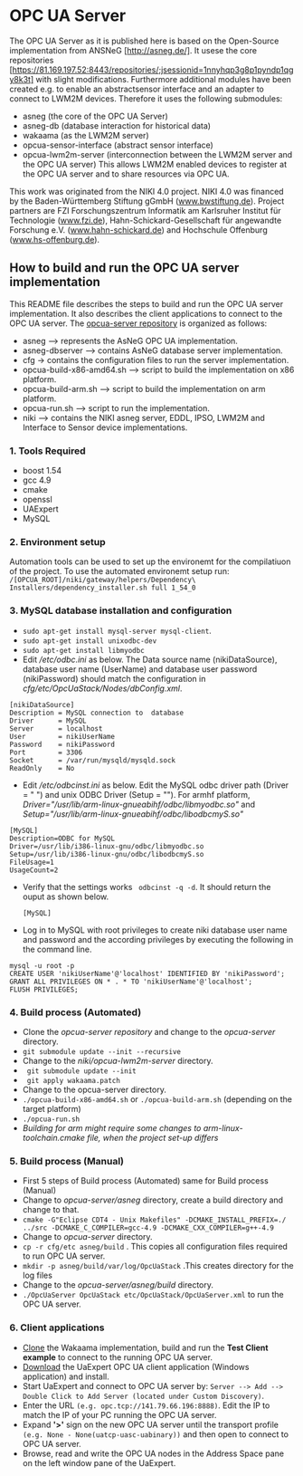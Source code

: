 # OPC UA Server
The OPC UA Server as it is published here is based on the Open-Source implementation from ANSNeG [http://asneg.de/]. It usese the core repositories [https://81.169.197.52:8443/repositories/;jsessionid=1nnyhqp3g8p1pyndp1qgy8k3t] with slight modifications. Furthermore additional modules have been created e.g. to enable an abstractsensor interface and an adapter to connect to LWM2M devices. Therefore it uses the following submodules:
 - asneg (the core of the OPC UA Server)
 - asneg-db (database interaction for historical data)
 - wakaama (as the LWM2M server)
 - opcua-sensor-interface (abstract sensor interface)
 - opcua-lwm2m-server (interconnection between the LWM2M server and the OPC UA server)
 This allows LWM2M enabled devices to register at the OPC UA server and to share resources via OPC UA.

This work was originated from the NIKI 4.0 project. NIKI 4.0 was financed by the Baden-Württemberg Stiftung gGmbH (www.bwstiftung.de).  Project partners are FZI Forschungszentrum  Informatik am Karlsruher Institut für Technologie (www.fzi.de), Hahn-Schickard-Gesellschaft für angewandte Forschung e.V. (www.hahn-schickard.de) and Hochschule Offenburg (www.hs-offenburg.de).

## How to build and run the OPC UA server implementation ##

This README file describes the steps to build and run the  OPC UA server implementation. It also describes the client applications to connect to the OPC UA server. The [opcua-server repository](https://redmine.ivesk.hs-offenburg.de/projects/niki4-0/repository) is organized as follows:

- asneg --> represents the AsNeG OPC UA implementation.
- asneg-dbserver --> contains AsNeG database server implementation.
- cfg -> contains the configuration files to run the server implementation.
- opcua-build-x86-amd64.sh --> script to build the implementation on x86 platform.
- opcua-build-arm.sh --> script to build the implementation on arm platform.
- opcua-run.sh --> script to run the implementation.
- niki --> contains the NIKI asneg server, EDDL, IPSO, LWM2M and Interface to Sensor device implementations.

### 1. Tools Required ###

- boost 1.54 
- gcc 4.9
- cmake 
- openssl 
- UAExpert
- MySQL

### 2. Environment setup 

Automation tools can be used to set up the environemt for the compilatiuon of the project. To use the automated environemt setup run: 
`/[OPCUA_ROOT]/niki/gateway/helpers/Dependency\ Installers/dependency_installer.sh full 1_54_0` 

### 3. MySQL database installation and configuration ###

* ``sudo apt-get install mysql-server mysql-client``.
* ``sudo apt-get install unixodbc-dev``
* ``sudo apt-get install libmyodbc``
* Edit */etc/odbc.ini* as below. The Data source name (nikiDataSource), database user name (UserName) and database user password (nikiPassword) should match the configuration in *cfg/etc/OpcUaStack/Nodes/dbConfig.xml*.

```
[nikiDataSource]
Description = MySQL connection to  database
Driver      = MySQL
Server      = localhost
User        = nikiUserName
Password    = nikiPassword
Port        = 3306
Socket      = /var/run/mysqld/mysqld.sock
ReadOnly    = No
``` 

* Edit */etc/odbcinst.ini* as below. Edit the MySQL odbc driver path (Driver = " ") and unix ODBC Driver (Setup = ""). For armhf platform, *Driver="/usr/lib/arm-linux-gnueabihf/odbc/libmyodbc.so"* and *Setup="/usr/lib/arm-linux-gnueabihf/odbc/libodbcmyS.so"*

```
[MySQL]
Description=ODBC for MySQL
Driver=/usr/lib/i386-linux-gnu/odbc/libmyodbc.so
Setup=/usr/lib/i386-linux-gnu/odbc/libodbcmyS.so
FileUsage=1
UsageCount=2
```
* Verify that the settings works `` odbcinst -q -d``. It should return the ouput as shown below.

	```[MySQL]```

* Log in to MySQL with root privileges to create niki database user name and password and the according  privileges by executing the following in the command line.

```
mysql -u root -p
CREATE USER 'nikiUserName'@'localhost' IDENTIFIED BY 'nikiPassword';
GRANT ALL PRIVILEGES ON * . * TO 'nikiUserName'@'localhost';
FLUSH PRIVILEGES;
```

### 4. Build process (Automated) ###

 * Clone the *opcua-server repository* and change to the *opcua-server* directory.
 * ``git submodule update --init --recursive``
 * Change to the *niki/opcua-lwm2m-server* directory.
 * `` git submodule update --init``
 * `` git apply wakaama.patch``
 * Change to the opcua-server directory.
 *  ``./opcua-build-x86-amd64.sh`` or  ``./opcua-build-arm.sh`` (depending on the target platform)
 * ``./opcua-run.sh``
 * *Building for arm might require some changes to arm-linux-toolchain.cmake file, when the project set-up differs*

### 5. Build process (Manual) ###

 * First 5 steps of Build process (Automated) same for Build process (Manual)
 * Change to *opcua-server/asneg* directory, create a build directory and change to that.
 * ``cmake -G"Eclipse CDT4 - Unix Makefiles" -DCMAKE_INSTALL_PREFIX=./ ../src -DCMAKE_C_COMPILER=gcc-4.9 -DCMAKE_CXX_COMPILER=g++-4.9``
 * Change to *opcua-server* directory.
 * ``cp -r cfg/etc asneg/build``  . This copies all configuration files required to run OPC UA server.
 * ``mkdir -p asneg/build/var/log/OpcUaStack``  .This creates directory for the log files
 * Change to the *opcua-server/asneg/build* directory.
 * ``./OpcUaServer OpcUaStack etc/OpcUaStack/OpcUaServer.xml`` to run the OPC UA server.


### 6. Client applications ###

 * [Clone](https://github.com/eclipse/wakaama) the Wakaama implementation, build and run the **Test Client example** to connect to the running OPC UA server.
 * [Download](https://redmine.ivesk.hs-offenburg.de/projects/niki4-0/files) the UaExpert OPC UA client application (Windows application) and install.
 * Start UaExpert and connect to OPC UA server by: `Server --> Add --> Double Click to Add Server (located under Custom Discovery)`.
 * Enter the URL `(e.g. opc.tcp://141.79.66.196:8888)`. Edit the IP to match the IP of your PC running the OPC UA server.
 * Expand **'>'** sign on the new OPC UA server until the transport profile `(e.g. None - None(uatcp-uasc-uabinary))` and then open to connect to OPC UA server.
 * Browse, read and write the OPC UA nodes in the Address Space pane on the left window pane of the UaExpert.
